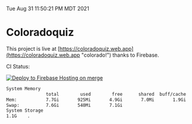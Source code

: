 Tue Aug 31 11:50:21 PM MDT 2021

# Coloradoquiz


This project is live at [https://coloradoquiz.web.app](https://coloradoquiz.web.app "colorado!") thanks to Firebase.

CI Status: 

[![Deploy to Firebase Hosting on merge](https://github.com/teamkushal/coloradoquiz/actions/workflows/firebase-hosting-merge.yml/badge.svg)](https://github.com/teamkushal/coloradoquiz/actions/workflows/firebase-hosting-merge.yml)

```bash
System Memory
               total        used        free      shared  buff/cache   available
Mem:           7.7Gi       925Mi       4.9Gi       7.0Mi       1.9Gi       6.4Gi
Swap:          7.6Gi       540Mi       7.1Gi
System Storage
1.1G	.
```
```bash
